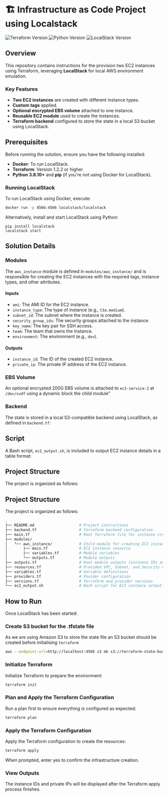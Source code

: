 # 🏗️ Infrastructure as Code Project using Localstack

![Terraform Version](https://img.shields.io/badge/Terraform->=1.2.2-blueviolet?style=flat-square&logo=terraform)
![Python Version](https://img.shields.io/badge/Python->=3.8.10-informational?style=flat-square&logo=python)
![LocalStack Version](https://img.shields.io/badge/LocalStack->=1.0.3-9cf?style=flat-square&logo=portainer)

## Overview

This repository contains instructions for the provision two EC2 instances using Terraform, leveraging **LocalStack** for local AWS environment emulation.

### Key Features
- **Two EC2 instances** are created with different instance types.
- **Custom tags** applied.
- **Optional encrypted EBS volume** attached to one instance.
- **Reusable EC2 module** used to create the instances.
- **Terraform backend** configured to store the state in a local S3 bucket using LocalStack.

## Prerequisites

Before running the solution, ensure you have the following installed:

- **Docker**: To run LocalStack.
- **Terraform**: Version 1.2.2 or higher.
- **Python 3.8.10+** and **pip** (if you're not using Docker for LocalStack).

### Running LocalStack

To run LocalStack using Docker, execute:

```bash
docker run -p 4566:4566 localstack/localstack
```

Alternatively, install and start LocalStack using Python:

```
pip install localstack
localstack start
```

## Solution Details

### Modules

The `aws_instance` module is defined in `modules/aws_instance/` and is responsible for creating the EC2 instances with the required tags, instance types, and other attributes.

#### Inputs

- `ami`: The AMI ID for the EC2 instance.
- `instance_type`: The type of instance (e.g., `t3a.medium`).
- `subnet_id`: The subnet where the instance is created.
- `security_group_ids`: The security groups attached to the instance.
- `key_name`: The key pair for SSH access.
- `team`: The team that owns the instance.
- `environment`: The environment (e.g., `dev`).

#### Outputs

- `instance_id`: The ID of the created EC2 instance.
- `private_ip`: The private IP address of the EC2 instance.

### EBS Volume

An optional encrypted 200G EBS volume is attached to `ec2-service-2` at `/dev/xvdf` using a dynamic block the child module"

### Backend

The state is stored in a local S3-compatible backend using LocalStack, as defined in `backend.tf`:

## Script

A Bash script, `ec2_output.sh`, is included to output EC2 instance details in a table format:

## Project Structure

The project is organized as follows:

## Project Structure

The project is organized as follows:

```bash
.
├── README.md                    # Project instructions 
├── backend.tf                   # Terraform backend configuration
├── main.tf                      # Root Terraform file for instance creation
├── modules/
│   └── aws_instance/            # Child module for creating EC2 instances
│       ├── main.tf              # EC2 instance resource
│       ├── variables.tf         # Module variables
│       └── outputs.tf           # Module outputs
├── outputs.tf                   # Root module outputs (instance IDs and IPs)
├── resources.tf                 # Provided VPC, Subnet, and Security Group resources
├── variables.tf                 # Variable definitions
├── providers.tf                 # Povider configuration
├── versions.tf                  # Terraform and provider versions
└── ec2_output.sh                # Bash script for EC2 instance output in root directory
```

## How to Run

Once LocalStack has been started:

### Create S3 bucket for the .tfstate file

As we are using Amazon S3 to store the state file an S3 bucket should be created before initialising `terraform` 

```bash
aws --endpoint-url=http://localhost:4566 s3 mb s3://terraform-state-bucket
```

### Initialize Terraform

Initialize Terraform to prepare the environment:

```bash
terraform init
```
### Plan and Apply the Terraform Configuration

Run a plan first to ensure everything is configured as expected:

```bash
terraform plan
```

### Apply the Terraform Configuration

Apply the Terraform configuration to create the resources:

```bash
terraform apply
```

When prompted, enter yes to confirm the infrastructure creation.

### View Outputs

The instance IDs and private IPs will be displayed after the Terraform apply process finishes.